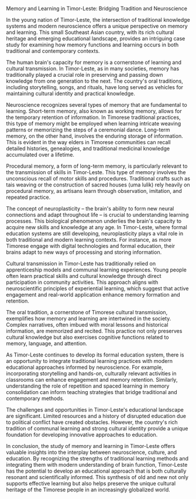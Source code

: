 Memory and Learning in Timor-Leste: Bridging Tradition and Neuroscience

In the young nation of Timor-Leste, the intersection of traditional knowledge systems and modern neuroscience offers a unique perspective on memory and learning. This small Southeast Asian country, with its rich cultural heritage and emerging educational landscape, provides an intriguing case study for examining how memory functions and learning occurs in both traditional and contemporary contexts.

The human brain's capacity for memory is a cornerstone of learning and cultural transmission. In Timor-Leste, as in many societies, memory has traditionally played a crucial role in preserving and passing down knowledge from one generation to the next. The country's oral traditions, including storytelling, songs, and rituals, have long served as vehicles for maintaining cultural identity and practical knowledge.

Neuroscience recognizes several types of memory that are fundamental to learning. Short-term memory, also known as working memory, allows for the temporary retention of information. In Timorese traditional practices, this type of memory might be employed when learning intricate weaving patterns or memorizing the steps of a ceremonial dance. Long-term memory, on the other hand, involves the enduring storage of information. This is evident in the way elders in Timorese communities can recall detailed histories, genealogies, and traditional medicinal knowledge accumulated over a lifetime.

Procedural memory, a form of long-term memory, is particularly relevant to the transmission of skills in Timor-Leste. This type of memory involves the unconscious recall of motor skills and procedures. Traditional crafts such as tais weaving or the construction of sacred houses (uma lulik) rely heavily on procedural memory, as artisans learn through observation, imitation, and repeated practice.

The concept of neuroplasticity – the brain's ability to form new neural connections and adapt throughout life – is crucial to understanding learning processes. This biological phenomenon underlies the brain's capacity to acquire new skills and knowledge at any age. In Timor-Leste, where formal education systems are still developing, neuroplasticity plays a vital role in both traditional and modern learning contexts. For instance, as more Timorese engage with digital technologies and formal education, their brains adapt to new ways of processing and storing information.

Cultural transmission in Timor-Leste has traditionally relied on apprenticeship models and communal learning experiences. Young people often learn practical skills and cultural knowledge through direct participation in community activities. This approach aligns with neuroscientific principles of experiential learning, which suggest that active engagement and real-world application enhance memory formation and retention.

The oral tradition, a cornerstone of Timorese cultural transmission, exemplifies how memory and learning are intertwined in the society. Complex narratives, often imbued with moral lessons and historical information, are memorized and recited. This practice not only preserves cultural knowledge but also exercises cognitive functions related to memory, language, and attention.

As Timor-Leste continues to develop its formal education system, there is an opportunity to integrate traditional learning practices with modern educational approaches informed by neuroscience. For example, incorporating storytelling and hands-on, culturally relevant activities in classrooms can enhance engagement and memory retention. Similarly, understanding the role of repetition and spaced learning in memory consolidation can inform teaching strategies that bridge traditional and contemporary methods.

The challenges and opportunities in Timor-Leste's educational landscape are significant. Limited resources and a history of disrupted education due to political conflict have created obstacles. However, the country's rich tradition of communal learning and strong cultural identity provide a unique foundation for developing innovative approaches to education.

In conclusion, the study of memory and learning in Timor-Leste offers valuable insights into the interplay between neuroscience, culture, and education. By recognizing the strengths of traditional learning methods and integrating them with modern understanding of brain function, Timor-Leste has the potential to develop an educational approach that is both culturally resonant and scientifically informed. This synthesis of old and new not only supports effective learning but also helps preserve the unique cultural heritage of the Timorese people in an increasingly globalized world.